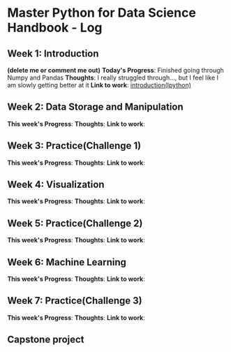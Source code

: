 # Master Python for Data Science Handbook - Log

## Week 1: Introduction
**(delete me or comment me out)**
**Today's Progress**: Finished going through Numpy and Pandas
**Thoughts**: I really struggled through..., but I feel like I am slowly getting better at it
**Link to work**: [introduction(Ipython)](www.example.com)

## Week 2: Data Storage and Manipulation
**This week's Progress**:
**Thoughts**:
**Link to work**:

## Week 3: Practice(Challenge 1)
**This week's Progress**:
**Thoughts**:
**Link to work**:

## Week 4: Visualization
**This week's Progress**:
**Thoughts**:
**Link to work**:

## Week 5: Practice(Challenge 2)
**This week's Progress**:
**Thoughts**:
**Link to work**:

## Week 6: Machine Learning
**This week's Progress**:
**Thoughts**:
**Link to work**:

## Week 7: Practice(Challenge 3)
**This week's Progress**:
**Thoughts**:
**Link to work**:

## Capstone project
